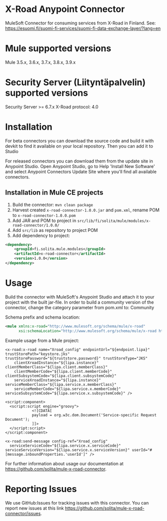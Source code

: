 # X-Road Anypoint Connector
MuleSoft Connector for consuming services from X-Road in Finland. See: https://esuomi.fi/suomi-fi-services/suomi-fi-data-exchange-layer/?lang=en

# Mule supported versions
Mule 3.5.x, 3.6.x, 3.7.x, 3.8.x, 3.9.x

# Security Server (Liityntäpalvelin) supported versions
Security Server >= 6.7.x
X-Road protocol: 4.0

# Installation
For beta connectors you can download the source code and build it with devkit to find it available on your local repository. Then you can add it to Studio

For released connectors you can download them from the update site in Anypoint Studio. 
Open Anypoint Studio, go to Help 'Install New Software' and select Anypoint Connectors Update Site where you'll find all available connectors.

## Installation in Mule CE projects
1. Build the connector: `mvn clean package`
2. Harvest created `x-road-connector-1.0.0.jar` and `pom.xml`, rename POM to `x-road-connector-1.0.0.pom`
3. Add JAR and POM to project in `src/lib/fi/solita/mule/modules/x-road-connector/1.0.0/`
4. Add `src/lib` as repository to project POM
4. Add dependency to project:
```xml
<dependency>
    <groupId>fi.solita.mule.modules</groupId>
    <artifactId>x-road-connector</artifactId>
    <version>1.0.0</version>
</dependency>
```

# Usage
Build the connector with MuleSoft's Anypoint Studio and attach it to your project with the built jar-file.
In order to build a community version of the connector, change the category parameter from pom.xml to: Community

Schema prefix and schema location:

```xml
<mule xmlns:x-road="http://www.mulesoft.org/schema/mule/x-road"
      xsi:schemaLocation="http://www.mulesoft.org/schema/mule/x-road http://www.mulesoft.org/schema/mule/x-road/current/mule-x-road.xsd">
```

Example usage from a Mule project:

    <x-road:x-road name="Xroad_config" endpointUrl="${endpoint.lipa}" trustStorePath="keystore.jks" trustStorePassword="${truststore.password}" trustStoreType="JKS"
        clientXroadInstance="${lipa.instance}" clientMemberClass="${lipa.client.memberClass}"
        clientMemberCode="${lipa.client.memberCode}" clientSubsystemCode="${lipa.client.subsystemCode}"
        serviceXroadInstance="${lipa.instance}" serviceMemberClass="${lipa.service.x.memberClass}"
        serviceMemberCode="${lipa.service.x.memberCode}" serviceSubsystemCode="${lipa.service.x.subsystemCode}" />

    <script:component>
      <script:script engine="groovy">
                <![CDATA[
                payload = org.w3c.dom.Document('Service-specific Request Document');
                ]]>
      </script:script>
    </script:component>

    <x-road:send-message config-ref="Xroad_config"
      serviceServiceCode="${lipa.service.x.serviceCode}" serviceServiceVersion="${lipa.service.x.serviceVersion}" userId="#[message.inboundProperties.'userId']" />

For further information about usage our documentation at https://github.com/solita/mule-x-road-connector.

# Reporting Issues

We use GitHub:Issues for tracking issues with this connector. You can report new issues at this link https://github.com/solita/mule-x-road-connector/issues.